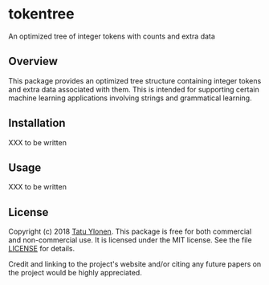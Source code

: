 # tokentree

An optimized tree of integer tokens with counts and extra data

## Overview

This package provides an optimized tree structure containing integer tokens
and extra data associated with them.  This is intended for supporting
certain machine learning applications involving strings and grammatical
learning.

## Installation

XXX to be written

## Usage

XXX to be written

## License

Copyright (c) 2018 [Tatu Ylonen](https://ylonen.org).  This package is
free for both commercial and non-commercial use.  It is licensed under
the MIT license.  See the file
[LICENSE](https://github.com/tatuylonen/tokentree/blob/master/LICENSE)
for details.

Credit and linking to the project's website and/or citing any future
papers on the project would be highly appreciated.
